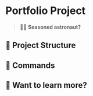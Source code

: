 # Portfolio Project

> 🧑‍🚀 **Seasoned astronaut?**

## 🚀 Project Structure

## 🧞 Commands

## 👀 Want to learn more?
